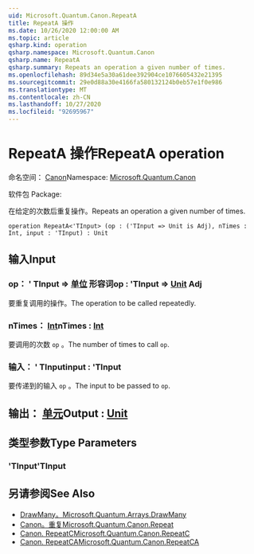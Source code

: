 ```yaml
---
uid: Microsoft.Quantum.Canon.RepeatA
title: RepeatA 操作
ms.date: 10/26/2020 12:00:00 AM
ms.topic: article
qsharp.kind: operation
qsharp.namespace: Microsoft.Quantum.Canon
qsharp.name: RepeatA
qsharp.summary: Repeats an operation a given number of times.
ms.openlocfilehash: 89d34e5a30a61dee392904ce1076605432e21395
ms.sourcegitcommit: 29e0d88a30e4166fa580132124b0eb57e1f0e986
ms.translationtype: MT
ms.contentlocale: zh-CN
ms.lasthandoff: 10/27/2020
ms.locfileid: "92695967"
---
```

# <a name="repeata-operation"></a><span data-ttu-id="04cc9-102">RepeatA 操作</span><span class="sxs-lookup"><span data-stu-id="04cc9-102">RepeatA operation</span></span>

<span data-ttu-id="04cc9-103">命名空间： [Canon](xref:Microsoft.Quantum.Canon)</span><span class="sxs-lookup"><span data-stu-id="04cc9-103">Namespace: [Microsoft.Quantum.Canon](xref:Microsoft.Quantum.Canon)</span></span>

<span data-ttu-id="04cc9-104">软件包 [](https://nuget.org/packages/)</span><span class="sxs-lookup"><span data-stu-id="04cc9-104">Package: [](https://nuget.org/packages/)</span></span>


<span data-ttu-id="04cc9-105">在给定的次数后重复操作。</span><span class="sxs-lookup"><span data-stu-id="04cc9-105">Repeats an operation a given number of times.</span></span>

```qsharp
operation RepeatA<'TInput> (op : ('TInput => Unit is Adj), nTimes : Int, input : 'TInput) : Unit
```


## <a name="input"></a><span data-ttu-id="04cc9-106">输入</span><span class="sxs-lookup"><span data-stu-id="04cc9-106">Input</span></span>

### <a name="op--tinput--unit-adj"></a><span data-ttu-id="04cc9-107">op： ' TInput => [单位](xref:microsoft.quantum.lang-ref.unit) 形容词</span><span class="sxs-lookup"><span data-stu-id="04cc9-107">op : 'TInput => [Unit](xref:microsoft.quantum.lang-ref.unit) Adj</span></span>

<span data-ttu-id="04cc9-108">要重复调用的操作。</span><span class="sxs-lookup"><span data-stu-id="04cc9-108">The operation to be called repeatedly.</span></span>


### <a name="ntimes--int"></a><span data-ttu-id="04cc9-109">nTimes： [Int](xref:microsoft.quantum.lang-ref.int)</span><span class="sxs-lookup"><span data-stu-id="04cc9-109">nTimes : [Int](xref:microsoft.quantum.lang-ref.int)</span></span>

<span data-ttu-id="04cc9-110">要调用的次数 `op` 。</span><span class="sxs-lookup"><span data-stu-id="04cc9-110">The number of times to call `op`.</span></span>


### <a name="input--tinput"></a><span data-ttu-id="04cc9-111">输入： ' TInput</span><span class="sxs-lookup"><span data-stu-id="04cc9-111">input : 'TInput</span></span>

<span data-ttu-id="04cc9-112">要传递到的输入 `op` 。</span><span class="sxs-lookup"><span data-stu-id="04cc9-112">The input to be passed to `op`.</span></span>



## <a name="output--unit"></a><span data-ttu-id="04cc9-113">输出： [单元](xref:microsoft.quantum.lang-ref.unit)</span><span class="sxs-lookup"><span data-stu-id="04cc9-113">Output : [Unit](xref:microsoft.quantum.lang-ref.unit)</span></span>



## <a name="type-parameters"></a><span data-ttu-id="04cc9-114">类型参数</span><span class="sxs-lookup"><span data-stu-id="04cc9-114">Type Parameters</span></span>

### <a name="tinput"></a><span data-ttu-id="04cc9-115">'TInput</span><span class="sxs-lookup"><span data-stu-id="04cc9-115">'TInput</span></span>



## <a name="see-also"></a><span data-ttu-id="04cc9-116">另请参阅</span><span class="sxs-lookup"><span data-stu-id="04cc9-116">See Also</span></span>

- [<span data-ttu-id="04cc9-117">DrawMany。</span><span class="sxs-lookup"><span data-stu-id="04cc9-117">Microsoft.Quantum.Arrays.DrawMany</span></span>](xref:Microsoft.Quantum.Arrays.DrawMany)
- [<span data-ttu-id="04cc9-118">Canon。重复</span><span class="sxs-lookup"><span data-stu-id="04cc9-118">Microsoft.Quantum.Canon.Repeat</span></span>](xref:Microsoft.Quantum.Canon.Repeat)
- [<span data-ttu-id="04cc9-119">Canon. RepeatC</span><span class="sxs-lookup"><span data-stu-id="04cc9-119">Microsoft.Quantum.Canon.RepeatC</span></span>](xref:Microsoft.Quantum.Canon.RepeatC)
- [<span data-ttu-id="04cc9-120">Canon. RepeatCA</span><span class="sxs-lookup"><span data-stu-id="04cc9-120">Microsoft.Quantum.Canon.RepeatCA</span></span>](xref:Microsoft.Quantum.Canon.RepeatCA)